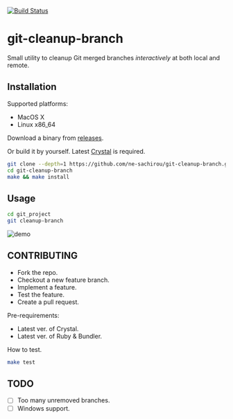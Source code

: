 [![Build Status](https://travis-ci.org/ne-sachirou/git-cleanup-branch.svg?branch=master)](https://travis-ci.org/ne-sachirou/git-cleanup-branch)

git-cleanup-branch
==
Small utility to cleanup Git merged branches _interactively_ at both local and remote.

Installation
--
Supported platforms:

- MacOS X
- Linux x86_64

Download a binary from [releases](https://github.com/ne-sachirou/git-cleanup-branch/releases).

Or build it by yourself. Latest [Crystal](https://crystal-lang.org/) is required.

```sh
git clone --depth=1 https://github.com/ne-sachirou/git-cleanup-branch.git
cd git-cleanup-branch
make && make install
```

Usage
--
```sh
cd git_project
git cleanup-branch
```

![demo](demo.gif)

CONTRIBUTING
--
- Fork the repo.
- Checkout a new feature branch.
- Implement a feature.
- Test the feature.
- Create a pull request.

Pre-requirements:

- Latest ver. of Crystal.
- Latest ver. of Ruby & Bundler.

How to test.

```sh
make test
```

TODO
--
- [ ] Too many unremoved branches.
- [ ] Windows support.
